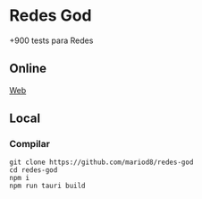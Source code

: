 # Redes God
+900 tests para Redes

## Online
[Web](https://redesgod.netlify.app/)

## Local

### Compilar
```
git clone https://github.com/mariod8/redes-god
cd redes-god
npm i
npm run tauri build
```